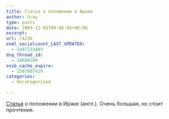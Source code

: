 ```yaml
---
title: Статья о положении в Ираке
author: Gray
type: posts
date: 2003-12-05T04:06:05+00:00
excerpt:
url: /4238
esml_socialcount_LAST_UPDATED:
  - 1497233403
dsq_thread_id:
  - 38680208
essb_cache_expire:
  - 1587807429
categories:
  - Uncategorized

---
```








<a href="http://www.newyorker.com/fact/content/?031124fa_fact1" target="_blank">Статья</a> о положении в Ираке (англ.). Очень большая, но стоит прочтения.